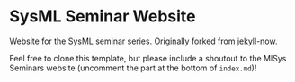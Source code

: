 # SysML Seminar Website

Website for the SysML seminar series. Originally forked from [jekyll-now](https://github.com/barryclark/jekyll-now).

Feel free to clone this template, but please include a shoutout to the MlSys
Seminars website (uncomment the part at the bottom of `index.md`)!

